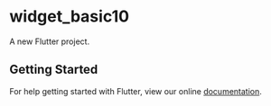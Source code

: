 # widget_basic10

A new Flutter project.

## Getting Started

For help getting started with Flutter, view our online
[documentation](https://flutter.io/).
